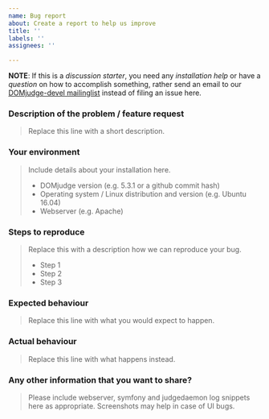 ```yaml
---
name: Bug report
about: Create a report to help us improve
title: ''
labels: ''
assignees: ''

---
```


**NOTE**: If this is a _discussion starter_, you need any _installation help_ or have a _question_ on how to accomplish something,
rather send an email to our 
[DOMjudge-devel mailinglist](https://www.domjudge.org/mailman/listinfo/domjudge-devel)
instead of filing an issue here.

### Description of the problem / feature request
> Replace this line with a short description.

### Your environment
> Include details about your installation here. 
> - DOMjudge version (e.g. 5.3.1 or a github commit hash)
> - Operating system / Linux distribution and version (e.g. Ubuntu 16.04)
> - Webserver (e.g. Apache)

### Steps to reproduce
> Replace this with a description how we can reproduce your bug.
> - Step 1
> - Step 2
> - Step 3

### Expected behaviour
> Replace this line with what you would expect to happen.

### Actual behaviour
> Replace this line with what happens instead.

### Any other information that you want to share?
> Please include webserver, symfony and judgedaemon log snippets here as appropriate.
> Screenshots may help in case of UI bugs.
